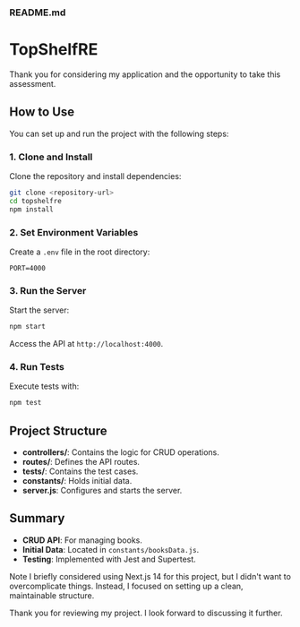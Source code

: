 ### README.md

# TopShelfRE

Thank you for considering my application and the opportunity to take this assessment.

## How to Use

You can set up and run the project with the following steps:

### 1. Clone and Install

Clone the repository and install dependencies:

```sh
git clone <repository-url>
cd topshelfre
npm install
```

### 2. Set Environment Variables

Create a `.env` file in the root directory:

```dotenv
PORT=4000
```

### 3. Run the Server

Start the server:

```sh
npm start
```

Access the API at `http://localhost:4000`.

### 4. Run Tests

Execute tests with:

```sh
npm test
```

## Project Structure

- **controllers/**: Contains the logic for CRUD operations.
- **routes/**: Defines the API routes.
- **tests/**: Contains the test cases.
- **constants/**: Holds initial data.
- **server.js**: Configures and starts the server.

## Summary

- **CRUD API**: For managing books.
- **Initial Data**: Located in `constants/booksData.js`.
- **Testing**: Implemented with Jest and Supertest.


Note I briefly considered using Next.js 14 for this project, but I didn't want to overcomplicate things. Instead, I focused on setting up a clean, maintainable structure.


Thank you for reviewing my project. I look forward to discussing it further.
